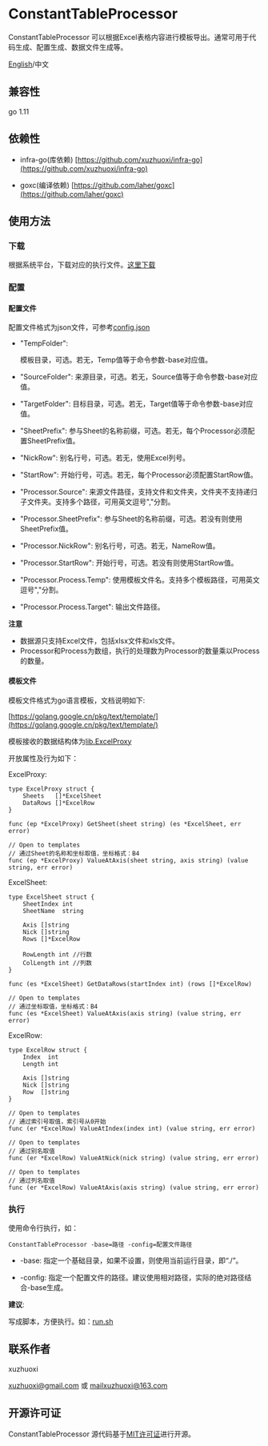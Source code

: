# ConstantTableProcessor
ConstantTableProcessor 可以根据Excel表格内容进行模板导出。通常可用于代码生成、配置生成、数据文件生成等。

[English](/README.md)/中文

## 兼容性
go 1.11

## 依赖性

- infra-go(库依赖) [https://github.com/xuzhuoxi/infra-go](https://github.com/xuzhuoxi/infra-go)

- goxc(编译依赖) [https://github.com/laher/goxc](https://github.com/laher/goxc) 

## 使用方法

### 下载

根据系统平台，下载对应的执行文件。[这里下载](/download.md)

### 配置

#### 配置文件

配置文件格式为json文件，可参考[config.json](/test/config.json)

- "TempFolder": 

	模板目录，可选。若无，Temp值等于命令参数-base对应值。
	
- "SourceFolder": 
	来源目录，可选。若无，Source值等于命令参数-base对应值。
- "TargetFolder": 
	目标目录，可选。若无，Target值等于命令参数-base对应值。
- "SheetPrefix": 
	参与Sheet的名称前缀，可选。若无，每个Processor必须配置SheetPrefix值。
- "NickRow": 
	别名行号，可选。若无，使用Excel列号。
- "StartRow": 
	开始行号，可选。若无，每个Processor必须配置StartRow值。
- "Processor.Source": 
	来源文件路径，支持文件和文件夹，文件夹不支持递归子文件夹。支持多个路径，可用英文逗号","分割。
- "Processor.SheetPrefix": 
	参与Sheet的名称前缀，可选。若没有则使用SheetPrefix值。
- "Processor.NickRow": 
	别名行号，可选。若无，NameRow值。
- "Processor.StartRow": 
	开始行号，可选。若没有则使用StartRow值。
- "Processor.Process.Temp": 
	使用模板文件名。支持多个模板路径，可用英文逗号","分割。
- "Processor.Process.Target": 
	输出文件路径。
	
**注意**

- 数据源只支持Excel文件，包括xlsx文件和xls文件。
- Processor和Process为数组，执行的处理数为Processor的数量乘以Process的数量。

#### 模板文件

模板文件格式为go语言模板，文档说明如下:

[https://golang.google.cn/pkg/text/template/](https://golang.google.cn/pkg/text/template/)

模板接收的数据结构体为[lib.ExcelProxy](/src/lib/excel.go)

开放属性及行为如下：

ExcelProxy:
```
type ExcelProxy struct {
	Sheets   []*ExcelSheet
	DataRows []*ExcelRow
}

func (ep *ExcelProxy) GetSheet(sheet string) (es *ExcelSheet, err error)

// Open to templates
// 通过Sheet的名称和坐标取值，坐标格式：B4
func (ep *ExcelProxy) ValueAtAxis(sheet string, axis string) (value string, err error)

```

ExcelSheet:
```
type ExcelSheet struct {
	SheetIndex int
	SheetName  string

	Axis []string
	Nick []string
	Rows []*ExcelRow

	RowLength int //行数
	ColLength int //列数
}

func (es *ExcelSheet) GetDataRows(startIndex int) (rows []*ExcelRow)

// Open to templates
// 通过坐标取值，坐标格式：B4
func (es *ExcelSheet) ValueAtAxis(axis string) (value string, err error)

```

ExcelRow:
```
type ExcelRow struct {
	Index  int
	Length int

	Axis []string
	Nick []string
	Row  []string
}

// Open to templates
// 通过索引号取值，索引号从0开始
func (er *ExcelRow) ValueAtIndex(index int) (value string, err error)

// Open to templates
// 通过别名取值
func (er *ExcelRow) ValueAtNick(nick string) (value string, err error)

// Open to templates
// 通过列名取值
func (er *ExcelRow) ValueAtAxis(axis string) (value string, err error)

```

### 执行

使用命令行执行，如：

`ConstantTableProcessor -base=路径 -config=配置文件路径`

- -base: 
  指定一个基础目录，如果不设置，则使用当前运行目录，即“./”。
  
- -config: 
  指定一个配置文件的路径。建议使用相对路径，实际的绝对路径结合-base生成。
  
**建议**:

写成脚本，方便执行。如：[run.sh](/test/run.sh)

## 联系作者

xuzhuoxi 

<xuzhuoxi@gmail.com> 或 <mailxuzhuoxi@163.com>

## 开源许可证
ConstantTableProcessor 源代码基于[MIT许可证](/LICENSE)进行开源。


